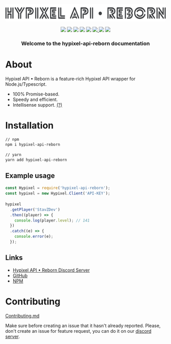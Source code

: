 <div align="center">
<img src="https://raw.githubusercontent.com/Hypixel-API-Reborn/hypixel-api-reborn.github.io/master/static/default-monochrome-white.png">

<a href="https://discord.gg/NSEBNMM"><img src="https://discordapp.com/api/guilds/660416184252104705/embed.png"></a>
<a href="https://travis-ci.org/StavZ/hypixel-api-reborn"><img src="https://flat.badgen.net/travis/hypixel-api-reborn/hypixel-api-reborn"></a>
<a href="https://app.codacy.com/gh/Hypixel-API-Reborn/hypixel-api-reborn?utm_source=github.com&utm_medium=referral&utm_content=Hypixel-API-Reborn/hypixel-api-reborn&utm_campaign=Badge_Grade">
<img src="https://flat.badgen.net/codacy/grade/71cd7e95499b496cb2dd11c29b9def33/master"></a> <img src="https://flat.badgen.net/npm/node/hypixel-api-reborn">
<img src="https://flat.badgen.net/npm/v/hypixel-api-reborn"> <img src="https://flat.badgen.net/npm/license/hypixel-api-reborn"><a href="https://github.com/Hypixel-API-Reborn/hypixel-api-reborn">
<img src="https://flat.badgen.net/github/stars/hypixel-api-reborn/hypixel-api-reborn"></a>
<a href="https://www.npmjs.com/package/hypixel-api-reborn"><img src="https://nodei.co/npm/hypixel-api-reborn.png?compact=true"></a> <br>

<h3>Welcome to the hypixel-api-reborn documentation</h3>
</div>

# About

Hypixel API • Reborn is a feature-rich Hypixel API wrapper for Node.js/Typescript. <br/>

- 100% Promise-based. <br/>
- Speedy and efficient. <br/>
- Intellisense support. [(?)](https://code.visualstudio.com/docs/editor/intellisense)

# Installation

```
// npm
npm i hypixel-api-reborn

// yarn
yarn add hypixel-api-reborn
```

## Example usage

```js
const Hypixel = require('hypixel-api-reborn');
const hypixel = new Hypixel.Client('API-KEY');

hypixel
  .getPlayer('StavZDev')
  .then((player) => {
    console.log(player.level); // 141
  })
  .catch((e) => {
    console.error(e);
  });
```

## Links

- [Hypixel API • Reborn Discord Server](https://discord.gg/NSEBNMM)
- [GitHub](https://github.com/Hypixel-API-Reborn)
- [NPM](https://www.npmjs.com/package/hypixel-api-reborn)

# Contributing

[Contributing.md](https://github.com/Hypixel-API-Reborn/hypixel-api-reborn/blob/master/.github/CONTRIBUTING.md)

Make sure before creating an issue that it hasn't already reported. Please, don't create an issue for feature request, you can do it on our [discord server](https://discord.gg/NSEBNMM).

